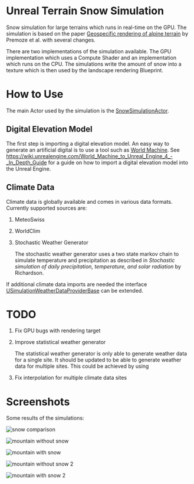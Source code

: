 # Unreal Terrain Snow Simulation
Snow simulation for large terrains which runs in real-time on the GPU. The simulation is based on the paper [Geospecific rendering of alpine terrain](https://www.cs.utah.edu/~thompson/publications/Premoze:1999:GRA.pdf) by Premoze et al. with several changes.

There are two implementations of the simulation available. The GPU implementation which uses a Compute Shader and an implementation which runs on the CPU. The simulations write the amount of snow into a texture which is then used by the landscape rendering Blueprint.

# How to Use

The main Actor used by the simulation is the [SnowSimulationActor](https://github.com/bneukom/snowsimulation/blob/master/Source/SnowSimulation/Simulation/SnowSimulationActor.cpp).

## Digital Elevation Model
The first step is importing a digital elevation model. An easy way to generate an artificial digital is to use a tool such as [World Machine](http://www.world-machine.com/). See https://wiki.unrealengine.com/World_Machine_to_Unreal_Engine_4_-_In_Depth_Guide for a guide on how to import a digital elevation model into the Unreal Engine.

## Climate Data

Climate data is globally available and comes in various data formats. Currently supported sources are:

1. MeteoSwiss
2. WorldClim
3. Stochastic Weather Generator

   The stochastic weather generator uses a two state markov chain to simulate temperature and precipitation as described in *Stochastic simulation of daily precipitation, temperature, and solar radiation* by Richardson.

If additional climate data imports are needed the interface [USimulationWeatherDataProviderBase](https://github.com/bneukom/snowsimulation/blob/master/Source/SnowSimulation/Simulation/Data/SimulationWeatherDataProviderBase.h) can be extended.



# TODO

1. Fix GPU bugs with rendering target
2. Improve statistical weather generator

   The statistical weather generator is only able to generate weather data for a single site. It should be updated to be able to generate weather data for multiple sites. This could be achieved by using 
   
3. Fix interpolation for multiple climate data sites

# Screenshots

Some results of the simulations:

![snow comparison](http://i.imgur.com/fou2hOm.jpg)

![mountain without snow](http://i.imgur.com/C9BNX9N.jpg)

![mountain with snow](http://i.imgur.com/Muv39YE.jpg)

![mountain without snow 2](http://i.imgur.com/cHsONvN.jpg)

![mountain with snow 2](http://i.imgur.com/PVhWQIK.jpg)
